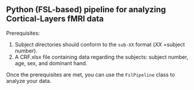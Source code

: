 Python (FSL-based) pipeline for analyzing Cortical-Layers fMRI data
----------------------
Prerequisites:

1. Subject directories should conform to the `sub-XX` format (_XX_ =subject number).
2. A CRF.xlsx file containing data regarding the subjects: subject number, age, sex, and dominant hand.

Once the prerequisites are met, you can use the `FslPipeline` class to analyze your data.

